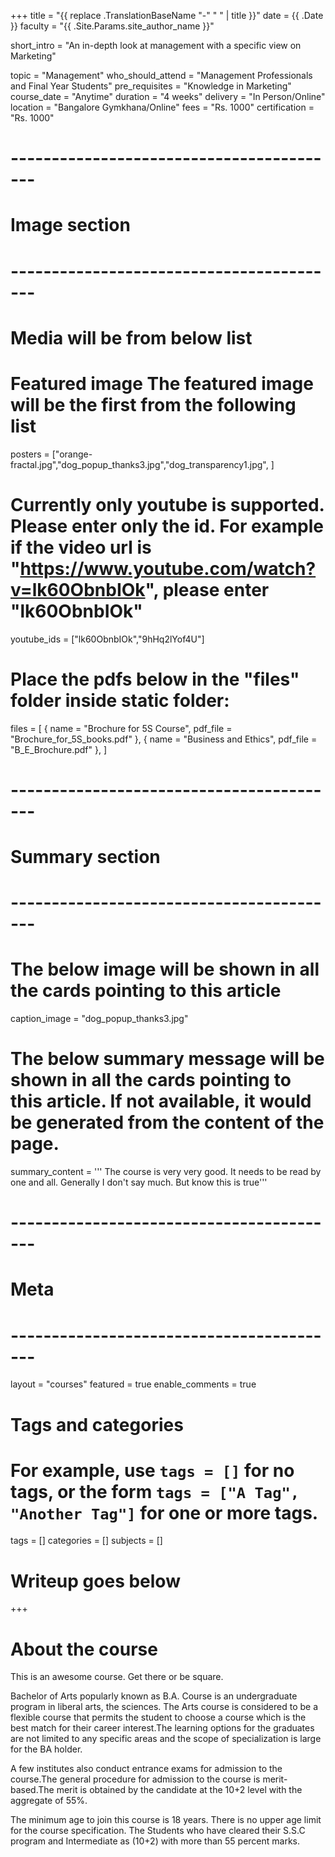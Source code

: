 +++
title = "{{ replace .TranslationBaseName "-" " " | title }}"
date = {{ .Date }}
faculty = "{{ .Site.Params.site_author_name }}"

short_intro = "An in-depth look at management with a specific view on Marketing"


topic = "Management"
who_should_attend = "Management Professionals and Final Year Students"
pre_requisites = "Knowledge in Marketing"
course_date = "Anytime"
duration = "4 weeks"
delivery = "In Person/Online"
location = "Bangalore Gymkhana/Online"
fees = "Rs. 1000"
certification = "Rs. 1000"

# -----------------------------------------
# Image section
# -----------------------------------------

# Media will be from below list
# Featured image The featured image will be the first from the following list
posters = ["orange-fractal.jpg","dog_popup_thanks3.jpg","dog_transparency1.jpg", ]

# Currently only youtube is supported. Please enter only the id. For example if the video url is "https://www.youtube.com/watch?v=lk60ObnbIOk", please enter "lk60ObnbIOk"
youtube_ids = ["lk60ObnbIOk","9hHq2lYof4U"]

# Place the pdfs below in the "files" folder inside static folder:
files = [
    { name = "Brochure for 5S Course", pdf_file = "Brochure_for_5S_books.pdf" },
    { name = "Business and Ethics", pdf_file = "B_E_Brochure.pdf" },
]
# -----------------------------------------
# Summary section
# -----------------------------------------

# The below image will be shown in all the cards pointing to this article
caption_image = "dog_popup_thanks3.jpg"
# The below summary message will be shown in all the cards pointing to this article. If not available, it would be generated from the content of the page.
summary_content = '''
The course is very very good. It needs to be read by one and all.
Generally I don't say much. But know this is true'''


# -----------------------------------------
# Meta
# -----------------------------------------

layout = "courses"
featured = true
enable_comments = true

# Tags and categories
# For example, use `tags = []` for no tags, or the form `tags = ["A Tag", "Another Tag"]` for one or more tags.
tags = []
categories = []
subjects = []

# Writeup goes below
+++
# About the course

This is an awesome course. Get there or be square.

Bachelor of Arts popularly known as B.A. Course is an undergraduate program in liberal arts, the sciences. The Arts course is considered to be a flexible course that permits the student to choose a course which is the best match for their career interest.The learning options for the graduates are not limited to any specific areas and the scope of specialization is large for the BA holder.

A few institutes also conduct entrance exams for admission to the course.The general procedure for admission to the course is merit- based.The merit is obtained by the candidate at the 10+2 level with the aggregate of 55%.

The minimum age to join this course is 18 years. There is no upper age limit for the course specification. The Students who have cleared their S.S.C program and Intermediate as  (10+2) with more than 55 percent marks.



